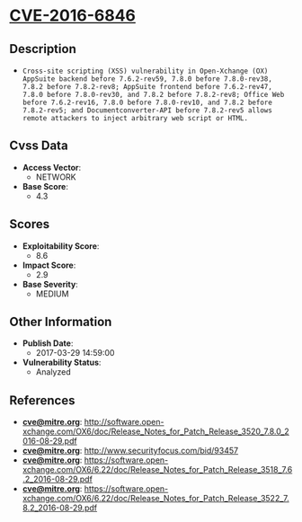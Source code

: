 
# [CVE-2016-6846](http://software.open-xchange.com/OX6/doc/Release_Notes_for_Patch_Release_3520_7.8.0_2016-08-29.pdf)

## Description

- `Cross-site scripting (XSS) vulnerability in Open-Xchange (OX) AppSuite backend before 7.6.2-rev59, 7.8.0 before 7.8.0-rev38, 7.8.2 before 7.8.2-rev8; AppSuite frontend before 7.6.2-rev47, 7.8.0 before 7.8.0-rev30, and 7.8.2 before 7.8.2-rev8; Office Web before 7.6.2-rev16, 7.8.0 before 7.8.0-rev10, and 7.8.2 before 7.8.2-rev5; and Documentconverter-API before 7.8.2-rev5 allows remote attackers to inject arbitrary web script or HTML.`

## Cvss Data

- **Access Vector**:
  - NETWORK
- **Base Score**:
  - 4.3

## Scores

- **Exploitability Score**:
  - 8.6
- **Impact Score**:
  - 2.9
- **Base Severity**:
  - MEDIUM

## Other Information

- **Publish Date**:
  - 2017-03-29 14:59:00
- **Vulnerability Status**:
  - Analyzed

## References

- **cve@mitre.org**: http://software.open-xchange.com/OX6/doc/Release_Notes_for_Patch_Release_3520_7.8.0_2016-08-29.pdf
- **cve@mitre.org**: http://www.securityfocus.com/bid/93457
- **cve@mitre.org**: https://software.open-xchange.com/OX6/6.22/doc/Release_Notes_for_Patch_Release_3518_7.6.2_2016-08-29.pdf
- **cve@mitre.org**: https://software.open-xchange.com/OX6/6.22/doc/Release_Notes_for_Patch_Release_3522_7.8.2_2016-08-29.pdf
